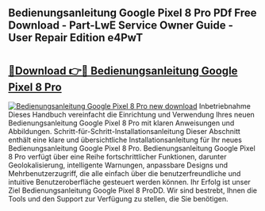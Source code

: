 ## Bedienungsanleitung Google Pixel 8 Pro PDf Free Download - Part-LwE Service Owner Guide - User Repair Edition e4PwT

# <h2><a href="http://df2j5me.blite.top/?on=Bedienungsanleitung+Google+Pixel+8+Pro">🔗Download 👉🔴 Bedienungsanleitung Google Pixel 8 Pro</a></h2>

[![Bedienungsanleitung Google Pixel 8 Pro new download](https://i.imgur.com/lujVjoI.png)](http://df2j5me.blite.top/?on=Bedienungsanleitung+Google+Pixel+8+Pro)
Inbetriebnahme Dieses Handbuch vereinfacht die Einrichtung und Verwendung Ihres neuen Bedienungsanleitung Google Pixel 8 Pro mit klaren Anweisungen und Abbildungen. Schritt-für-Schritt-Installationsanleitung Dieser Abschnitt enthält eine klare und übersichtliche Installationsanleitung für Ihr neues Bedienungsanleitung Google Pixel 8 Pro. Bedienungsanleitung Google Pixel 8 Pro verfügt über eine Reihe fortschrittlicher Funktionen, darunter Geolokalisierung, intelligente Warnungen, anpassbare Designs und Mehrbenutzerzugriff, die alle einfach über die benutzerfreundliche und intuitive Benutzeroberfläche gesteuert werden können. Ihr Erfolg ist unser Ziel Bedienungsanleitung Google Pixel 8 ProDD. Wir sind bestrebt, Ihnen die Tools und den Support zur Verfügung zu stellen, die Sie benötigen.
